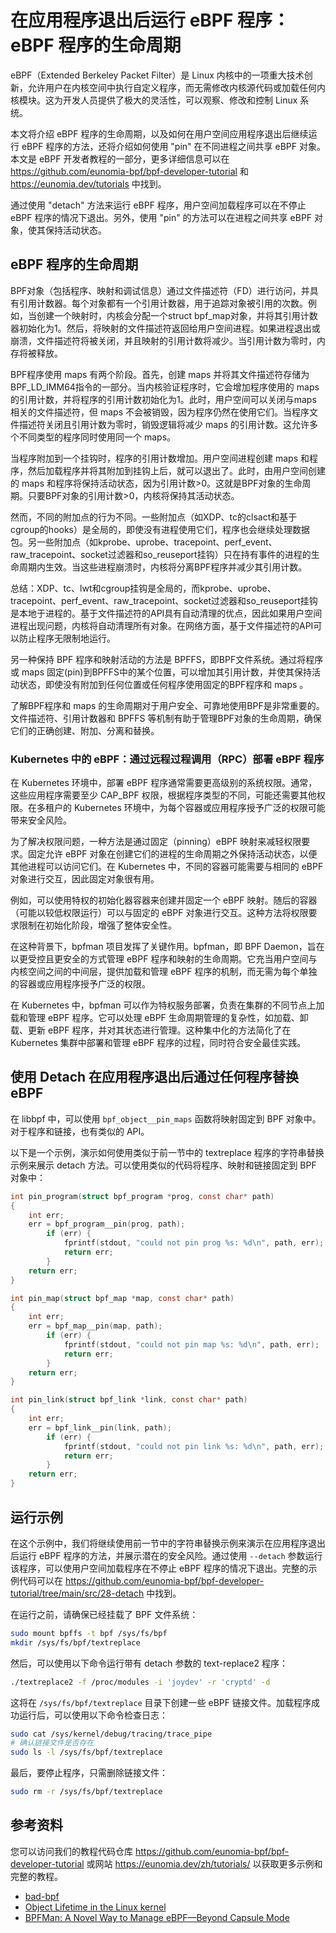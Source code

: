 # 在应用程序退出后运行 eBPF 程序：eBPF 程序的生命周期

eBPF（Extended Berkeley Packet Filter）是 Linux 内核中的一项重大技术创新，允许用户在内核空间中执行自定义程序，而无需修改内核源代码或加载任何内核模块。这为开发人员提供了极大的灵活性，可以观察、修改和控制 Linux 系统。

本文将介绍 eBPF 程序的生命周期，以及如何在用户空间应用程序退出后继续运行 eBPF 程序的方法，还将介绍如何使用 "pin" 在不同进程之间共享 eBPF 对象。本文是 eBPF 开发者教程的一部分，更多详细信息可以在 <https://github.com/eunomia-bpf/bpf-developer-tutorial> 和 <https://eunomia.dev/tutorials> 中找到。

通过使用 "detach" 方法来运行 eBPF 程序，用户空间加载程序可以在不停止 eBPF 程序的情况下退出。另外，使用 "pin" 的方法可以在进程之间共享 eBPF 对象，使其保持活动状态。

## eBPF 程序的生命周期

BPF对象（包括程序、映射和调试信息）通过文件描述符（FD）进行访问，并具有引用计数器。每个对象都有一个引用计数器，用于追踪对象被引用的次数。例如，当创建一个映射时，内核会分配一个struct bpf_map对象，并将其引用计数器初始化为1。然后，将映射的文件描述符返回给用户空间进程。如果进程退出或崩溃，文件描述符将被关闭，并且映射的引用计数将减少。当引用计数为零时，内存将被释放。

BPF程序使用 maps 有两个阶段。首先，创建 maps 并将其文件描述符存储为BPF_LD_IMM64指令的一部分。当内核验证程序时，它会增加程序使用的 maps 的引用计数，并将程序的引用计数初始化为1。此时，用户空间可以关闭与maps 相关的文件描述符，但 maps 不会被销毁，因为程序仍然在使用它们。当程序文件描述符关闭且引用计数为零时，销毁逻辑将减少 maps 的引用计数。这允许多个不同类型的程序同时使用同一个 maps。

当程序附加到一个挂钩时，程序的引用计数增加。用户空间进程创建 maps 和程序，然后加载程序并将其附加到挂钩上后，就可以退出了。此时，由用户空间创建的 maps 和程序将保持活动状态，因为引用计数>0。这就是BPF对象的生命周期。只要BPF对象的引用计数>0，内核将保持其活动状态。

然而，不同的附加点的行为不同。一些附加点（如XDP、tc的clsact和基于cgroup的hooks）是全局的，即使没有进程使用它们，程序也会继续处理数据包。另一些附加点（如kprobe、uprobe、tracepoint、perf_event、raw_tracepoint、socket过滤器和so_reuseport挂钩）只在持有事件的进程的生命周期内生效。当这些进程崩溃时，内核将分离BPF程序并减少其引用计数。

总结：XDP、tc、lwt和cgroup挂钩是全局的，而kprobe、uprobe、tracepoint、perf_event、raw_tracepoint、socket过滤器和so_reuseport挂钩是本地于进程的。基于文件描述符的API具有自动清理的优点，因此如果用户空间进程出现问题，内核将自动清理所有对象。在网络方面，基于文件描述符的API可以防止程序无限制地运行。

另一种保持 BPF 程序和映射活动的方法是 BPFFS，即BPF文件系统。通过将程序或 maps 固定(pin)到BPFFS中的某个位置，可以增加其引用计数，并使其保持活动状态，即使没有附加到任何位置或任何程序使用固定的BPF程序和 maps 。

了解BPF程序和 maps 的生命周期对于用户安全、可靠地使用BPF是非常重要的。文件描述符、引用计数器和 BPFFS 等机制有助于管理BPF对象的生命周期，确保它们的正确创建、附加、分离和替换。

### Kubernetes 中的 eBPF：通过远程过程调用（RPC）部署 eBPF 程序

在 Kubernetes 环境中，部署 eBPF 程序通常需要更高级别的系统权限。通常，这些应用程序需要至少 CAP_BPF 权限，根据程序类型的不同，可能还需要其他权限。在多租户的 Kubernetes 环境中，为每个容器或应用程序授予广泛的权限可能带来安全风险。

为了解决权限问题，一种方法是通过固定（pinning）eBPF 映射来减轻权限要求。固定允许 eBPF 对象在创建它们的进程的生命周期之外保持活动状态，以便其他进程可以访问它们。在 Kubernetes 中，不同的容器可能需要与相同的 eBPF 对象进行交互，因此固定对象很有用。

例如，可以使用特权的初始化器容器来创建并固定一个 eBPF 映射。随后的容器（可能以较低权限运行）可以与固定的 eBPF 对象进行交互。这种方法将权限要求限制在初始化阶段，增强了整体安全性。

在这种背景下，bpfman 项目发挥了关键作用。bpfman，即 BPF Daemon，旨在以更受控且更安全的方式管理 eBPF 程序和映射的生命周期。它充当用户空间与内核空间之间的中间层，提供加载和管理 eBPF 程序的机制，而无需为每个单独的容器或应用程序授予广泛的权限。

在 Kubernetes 中，bpfman 可以作为特权服务部署，负责在集群的不同节点上加载和管理 eBPF 程序。它可以处理 eBPF 生命周期管理的复杂性，如加载、卸载、更新 eBPF 程序，并对其状态进行管理。这种集中化的方法简化了在 Kubernetes 集群中部署和管理 eBPF 程序的过程，同时符合安全最佳实践。

## 使用 Detach 在应用程序退出后通过任何程序替换 eBPF

在 libbpf 中，可以使用 `bpf_object__pin_maps` 函数将映射固定到 BPF 对象中。对于程序和链接，也有类似的 API。

以下是一个示例，演示如何使用类似于前一节中的 textreplace 程序的字符串替换示例来展示 detach 方法。可以使用类似的代码将程序、映射和链接固定到 BPF 对象中：

```c
int pin_program(struct bpf_program *prog, const char* path)
{
    int err;
    err = bpf_program__pin(prog, path);
        if (err) {
            fprintf(stdout, "could not pin prog %s: %d\n", path, err);
            return err;
        }
    return err;
}

int pin_map(struct bpf_map *map, const char* path)
{
    int err;
    err = bpf_map__pin(map, path);
        if (err) {
            fprintf(stdout, "could not pin map %s: %d\n", path, err);
            return err;
        }
    return err;
}

int pin_link(struct bpf_link *link, const char* path)
{
    int err;
    err = bpf_link__pin(link, path);
        if (err) {
            fprintf(stdout, "could not pin link %s: %d\n", path, err);
            return err;
        }
    return err;
}
```

## 运行示例

在这个示例中，我们将继续使用前一节中的字符串替换示例来演示在应用程序退出后运行 eBPF 程序的方法，并展示潜在的安全风险。通过使用 `--detach` 参数运行该程序，可以使用户空间加载程序在不停止 eBPF 程序的情况下退出。完整的示例代码可以在 <https://github.com/eunomia-bpf/bpf-developer-tutorial/tree/main/src/28-detach> 中找到。

在运行之前，请确保已经挂载了 BPF 文件系统：

```bash
sudo mount bpffs -t bpf /sys/fs/bpf
mkdir /sys/fs/bpf/textreplace
```

然后，可以使用以下命令运行带有 detach 参数的 text-replace2 程序：

```bash
./textreplace2 -f /proc/modules -i 'joydev' -r 'cryptd' -d
```

这将在 `/sys/fs/bpf/textreplace` 目录下创建一些 eBPF 链接文件。加载程序成功运行后，可以使用以下命令检查日志：

```bash
sudo cat /sys/kernel/debug/tracing/trace_pipe
# 确认链接文件是否存在
sudo ls -l /sys/fs/bpf/textreplace
```

最后，要停止程序，只需删除链接文件：

```bash
sudo rm -r /sys/fs/bpf/textreplace
```

## 参考资料

您可以访问我们的教程代码仓库 <https://github.com/eunomia-bpf/bpf-developer-tutorial> 或网站 <https://eunomia.dev/zh/tutorials/> 以获取更多示例和完整的教程。

- [bad-bpf](https://github.com/pathtofile/bad-bpf)
- [Object Lifetime in the Linux kernel](https://facebookmicrosites.github.io/bpf/blog/2018/08/31/object-lifetime.html)
- [BPFMan: A Novel Way to Manage eBPF—Beyond Capsule Mode](https://bpfman.io/main/blog/2023/09/07/bpfman-a-novel-way-to-manage-ebpf)
